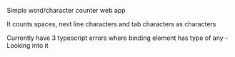 Simple word/character counter web app

It counts spaces, next line characters and tab characters as characters

Currently have 3 typescript errors where binding element has type of any - Looking into it
